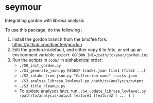 seymour
=======

Integrating gordon with librosa analysis


To use this package, do the following :

1. install the gordon branch from the bmcfee fork: https://github.com/bmcfee/gordon
1. Edit the gordon.ini.default, and either copy it to /etc, or set up an environment variable:
    `export GORDON_INI=/path/to/your/gordon.ini`
1. Run the scripts in `code/` in alphabetical order:
    * `./S0_init_gordon.py`
    * `./S1_generate_json.py REGEXP tracks.json file1 [file2 ...]`
    * `./S2_intake_from_json.py "Collection name" tracks.json`
    * `./S3_analyze_librosa_lowlevel.py /path/to/analysis/output`
    * `./S3_title_cleanup.py`
    * To update analyses later, run `./S4_update_librosa_lowlevel.py /path/to/analysis/output feature1 [feature2 [ ... ] ]`
